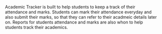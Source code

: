 Academic Tracker is built to help students to keep a track of their attendance and marks. Students can mark their attendance everyday and also submit their marks, so that they can refer to their acadmeic details later on. Reports for students attendance and marks are also whon to help students track their academics.